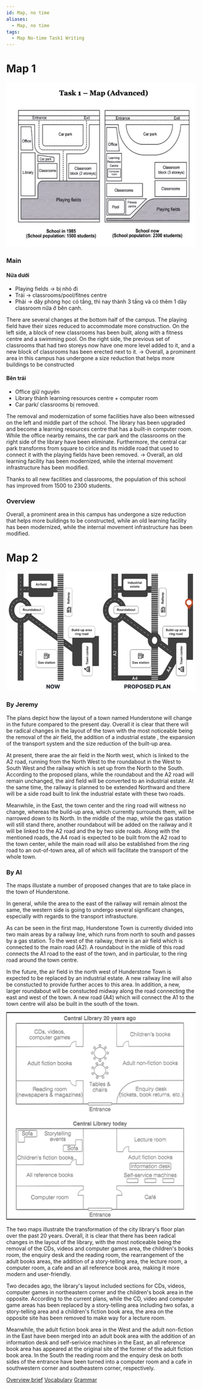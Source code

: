 ```yaml
---
id: Map, no time
aliases:
  - Map, no time
tags:
  - Map No-time Task1 Writing
---
```


# Map 1
![W1 map 1](assets/W1_map_1.png)

### Main
#### Nửa dưới
- Playing fields $\to$ bị nhỏ đi
- Trái $\to$ classrooms/pool/fitnes centre
- Phải $\to$ dãy phòng học có  tầng, thì nay thành 3 tầng và có thêm 1 dãy classroom nữa ở bên cạnh.

There are several changes at the bottom half of the campus. The playing field have their sizes reduced to accommodate more construction. On the left side, a block of new classrooms has been built, along with a fitness centre and a swimming pool. On the right side, the previous set of classrooms that had two storeys now have one more level added to it, and a new block of classrooms has been erected next to it. 
$\to$ Overall, a prominent area in this campus has undergone a size reduction that helps more buildings to be constructed

#### Bên trái
- Office giữ nguyên
- Library thành learning resources centre + computer room
- Car park/ classrooms bị removed.

The removal and modernization of some facilities have also been witnessed on the left and middle part of the school. The library has been upgraded and become a learning resources centre that has a built-in computer room. While the office nearby remains, the car park and the classrooms on the right side of the library have been eliminate. Furthermore, the central car park transforms from square to cirlce and its middle road that used to connect it with the playing fields have been removed.
$\to$ Overall, an old learning facility has been modernized, while the internal movement infrastructure has been modified.

Thanks to all new facilities and classrooms, the population of this school has improved from 1500 to 2300 students.

### Overview
 Overall, a prominent area in this campus has undergone a size reduction that helps more buildings to be constructed, while an old learning facility has been modernized, while the internal movement infrastructure has been modified.




# Map 2
**![W1 map 2](assets/W1_map_2.png)**

### By Jeremy

The plans depict how the layout of a town named Hunderstone will change in the future compared to the present day. Overall it is clear that there will be radical changes in the layout of the town with the most noticeable being the removal of the air field, the addition of a industrial estate , the expansion of the transport system and the size reduction of the built-up area. 

At present, there arae the air field in the North west, which is linked to the A2 road, running from the North West to the roundabout in the West to South West and the railway which is set up from the North to the South. According to the proposed plans, while the roundabout and the A2 road will remain unchanged, the aird field will be converted to an industrial estate. At the same time, the railway is planned to be extended Northward and there will be a side road built to link the industrial estate with these two roads.

Meanwhile, in the East, the town center and the ring road will witness no change, whereas the build-up area, which currently surrounds them, will be narrowed down to its North. In the middle of the map, while the gas station will still stand there, another roundabout will be added on the railway and it will be linked to the A2 road and the  by two side roads. Along with the mentioned roads, the A4 road is expected to be built from the A2 road to the town center, while the main road will also be established from the ring road to an out-of-town area, all of which will facilitate the transport of the whole town.

### By AI

The maps illustate a number of proposed changes that are to take place in the town of Hunderstone. 

In general, while the area to the east of the railway will remain almost the same, the western side is going to undergo several significant changes, especially with regards to the transport infrastucture.

As can be seen in the first map, Hunderstone Town is currently divided into two main areas by a railway line, which runs from north to south and passes by a gas station. To the west of the railway, there is an air field which is connected to the main road (A2). A roundabout in the miidle of this road connects the A1 road to the east of the town, and in particular, to the ring road around the town centre.

In the future, the air field in the north west of Hunderstone Town is expected to be replaced by an industrial estate. A new railway line will also be constucted to provide further acces to this area. In addition, a new, larger roundabout will be constucted midway along the road connecting the east and west of the town. A new road (A4) which will connect the A1 to the town centre will also be built in the south of the town.



![W1-library](assets/W1-library.png)

The two maps illustrate the transformation of the city library's floor plan over the past 20 years. Overall, it is clear that there has been radical changes in the layout of the library, with the most noticeable being the removal of the CDs, videos and computer games area, the children's books room, the enquiry desk and the reading room, the rearrangement of the adult books areas, the addition of a story-telling area, the lecture room, a computer room, a cafe and an all reference book area, making it more modern and user-friendly.

Two decades ago, the library's layout included sections for CDs, videos, computer games in northeastern corner and the children's book area in the opposite. According to the current plans, while the CD, video and computer game areas has been replaced by a story-telling area including two sofas, a story-telling area and a children's fiction book area, the area on the opposite site has been removed to make way for a lecture room.

Meanwhile, the adult fiction book area in the West and the adult non-fiction in the East have been merged into an adult book area with the addition of an information desk and self-serivice machines in the East, an all reference book area has appeared at the original site of the former of the adult fiction book area. In the South the reading room and the enquiry desk on both sides of the entrance have been turned into a computer room and a cafe in southwestern corner and southeastern corner, respectively.  





[Overview brief](Overview%20brief.md)
[Vocabulary](Vocabulary.md)
[Grammar](1747056025-OUCO.md)

